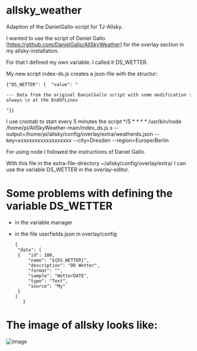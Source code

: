 # allsky_weather
Adaption of the DanielGallo-script for TJ-Allsky. 

I wanted to use the script of Daniel Gallo [https://github.com/DanielGallo/AllSkyWeather]  for the overlay section in my allsky-installation.

For that I defined my own variable. I called it DS_WETTER.

My new script index-ds.js creates a json-file with the structur:

    {"DS_WETTER": {  "value": "

    --- Data from the original DanielGallo script with some modification : always \n at the EndOfLines

    "}}

I use crontab to start every 5 minutes the script
    */5 * * * * /usr/bin/node /home/pi/AllSkyWeather-main/index_ds.js s --output=/home/pi/allsky/config/overlay/extra/weatherds.json --key=xxxxxxxxxxxxxxxxxxx --city=Dresden --region=Europe/Berlin

For using node I followed the instructions of Daniel Gallo. 

With this file in the extra-file-directory ~/allsky/config/overlay/extra/
I can use the variable DS_WETTER in the overlay-editor.

# Some problems with defining the variable DS_WETTER
 - in the variable manager
 - in the file userfields.json in overlay/config
   
       {
        "data": [
        {   "id": 100,
            "name": "${DS_WETTER}",
            "description": "DD Wetter",
            "format": "",
            "sample": "WetterDATE",
            "type": "Text",
            "source": "My"
        }
       ]
          }


# The image of allsky looks like:

![image](https://github.com/dilsg/allsky_weather/assets/52743419/9134fa32-bc6e-4a83-b537-84fa6a871fe8)



